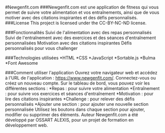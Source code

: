 #Newgenfit.com
###Newgenfit.com est une application de fitness qui vous permet de suivre votre alimentation et vos entraînements, ainsi que de vous motiver avec des citations inspirantes et des défis personnalisés.
###License
This project is licensed under the CC-BY-NC-ND license.

###Fonctionnalités
Suivi de l'alimentation avec des repas personnalisés
Suivi de l'entraînement avec des exercices et des séances d'entraînement personnalisées
Motivation avec des citations inspirantes
Défis personnalisés pour vous challenger

###Technologies utilisées
*HTML
*CSS
*JavaScript
*Sortable.js
*Bulma
*Font Awesome

###Comment utiliser l'application
Ouvrez votre navigateur web et accédez à l'URL de l'application : https://www.newgenfit.com/.
Connectez-vous ou créez un nouveau compte.
Sur le tableau de bord, vous pouvez voir les différentes sections :
*Repas : pour suivre votre alimentation
*Entraînement : pour suivre vos exercices et séances d'entraînement
*Motivation : pour lire des citations inspirantes
*Challenge : pour relever des défis personnalisés
*Ajouter une section : pour ajouter une nouvelle section personnalisée
Utilisez les boutons dans chaque section pour ajouter, modifier ou supprimer des éléments.
Auteur
Newgenfit.com a été développé par OSSART ALEXIS, pour un projet de formation en développement web.
